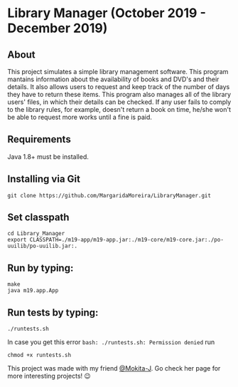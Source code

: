 # Library Manager (October 2019 - December 2019)

## About
This project simulates a simple library management software. This program mantains information about the availability of books and DVD's and their details. It also allows users to request and keep track of the number of days they have to return these items. This program also manages all of the library users' files, in which their details can be checked. If any user fails to comply to the library rules, for example, doesn't return a book on time, he/she won't be able to request more works until a fine is paid.

## Requirements
Java 1.8+ must be installed.

## Installing via Git
```
git clone https://github.com/MargaridaMoreira/LibraryManager.git
```

## Set classpath
```
cd Library_Manager
export CLASSPATH=./m19-app/m19-app.jar:./m19-core/m19-core.jar:./po-uuilib/po-uuilib.jar:.
```

## Run by typing:
```
make
java m19.app.App
```

## Run tests by typing:
```
./runtests.sh
```

In case you get this error `bash: ./runtests.sh: Permission denied` run
```
chmod +x runtests.sh
```

This project was made with my friend [@Mokita-J](https://github.com/Mokita-J). Go check her page for more interesting projects! :wink:
